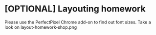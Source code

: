 # [OPTIONAL] Layouting homework

<!-- If the design is responsive then 2 point -->
<!-- Implement the design using html and css. -->
<!-- The font used in the layout is called "Muli". Use google to find it and use it in your layout. -->

Please use the PerfectPixel Chrome add-on to find out font sizes.
Take a look on layout-homework-shop.png